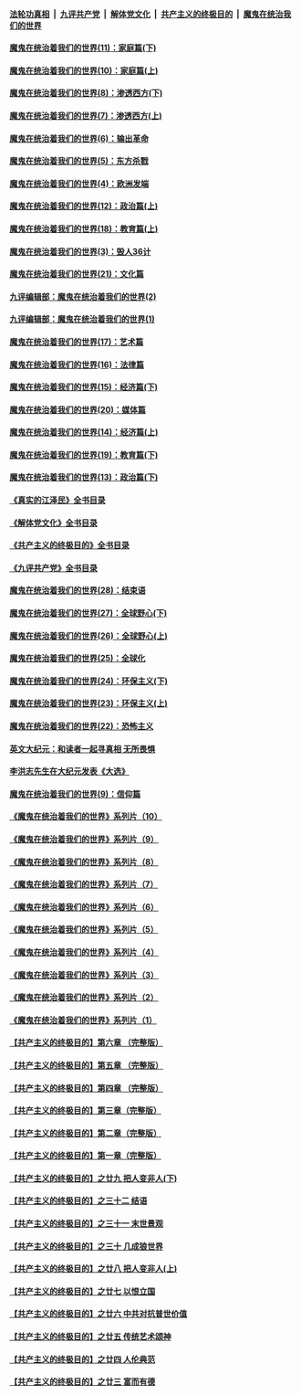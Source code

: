####  [法轮功真相](../../../../basic/blob/master/README.md?t=12080831) &nbsp;|&nbsp; [九评共产党](../../../../9ping.md/blob/master/README.md?t=12080831) &nbsp;|&nbsp; [解体党文化](../../../../jtdwh.md/blob/master/README.md?t=12080831)  &nbsp;|&nbsp; [共产主义的终极目的](../../../../gczydzjmd.md/blob/master/README.md?t=12080831) &nbsp;|&nbsp; [魔鬼在统治我们的世界](../../../../mgztzwmdsj.md/blob/master/README.md?t=12080831) 

#### [魔鬼在统治着我们的世界(11)：家庭篇(下)](../pages/nsc422/n10440961.md?t=12080831) 

#### [魔鬼在统治着我们的世界(10)：家庭篇(上)](../pages/nsc422/n10435448.md?t=12080831) 

#### [魔鬼在统治着我们的世界(8)：渗透西方(下)](../pages/nsc422/n10429603.md?t=12080831) 

#### [魔鬼在统治着我们的世界(7)：渗透西方(上)](../pages/nsc422/n10426013.md?t=12080831) 

#### [魔鬼在统治着我们的世界(6)：输出革命](../pages/nsc422/n10421536.md?t=12080831) 

#### [魔鬼在统治着我们的世界(5)：东方杀戮](../pages/nsc422/n10417707.md?t=12080831) 

#### [魔鬼在统治着我们的世界(4)：欧洲发端](../pages/nsc422/n10414890.md?t=12080831) 

#### [魔鬼在统治着我们的世界(12)：政治篇(上)](../pages/nsc422/n10444576.md?t=12080831) 

#### [魔鬼在统治着我们的世界(18)：教育篇(上)](../pages/nsc422/n10526970.md?t=12080831) 

#### [魔鬼在统治着我们的世界(3)：毁人36计](../pages/nsc422/n10411583.md?t=12080831) 

#### [魔鬼在统治着我们的世界(21)：文化篇](../pages/nsc422/n10597706.md?t=12080831) 

#### [九评编辑部：魔鬼在统治着我们的世界(2)](../pages/nsc422/n10410036.md?t=12080831) 

#### [九评编辑部：魔鬼在统治着我们的世界(1)](../pages/nsc422/n10406825.md?t=12080831) 

#### [魔鬼在统治着我们的世界(17)：艺术篇](../pages/nsc422/n10499093.md?t=12080831) 

#### [魔鬼在统治着我们的世界(16)：法律篇](../pages/nsc422/n10485969.md?t=12080831) 

#### [魔鬼在统治着我们的世界(15)：经济篇(下)](../pages/nsc422/n10469975.md?t=12080831) 

#### [魔鬼在统治着我们的世界(20)：媒体篇](../pages/nsc422/n10586579.md?t=12080831) 

#### [魔鬼在统治着我们的世界(14)：经济篇(上)](../pages/nsc422/n10457370.md?t=12080831) 

#### [魔鬼在统治着我们的世界(19)：教育篇(下)](../pages/nsc422/n10564808.md?t=12080831) 

#### [魔鬼在统治着我们的世界(13)：政治篇(下)](../pages/nsc422/n10448270.md?t=12080831) 

#### [《真实的江泽民》全书目录](../pages/nsc422/n13721399.md?t=12080831) 

#### [《解体党文化》全书目录](../pages/nsc422/n13721157.md?t=12080831) 

#### [《共产主义的终极目的》全书目录](../pages/nsc422/n13721048.md?t=12080831) 

#### [《九评共产党》全书目录](../pages/nsc422/n13708085.md?t=12080831) 

#### [魔鬼在统治着我们的世界(28)：结束语](../pages/nsc422/n10936246.md?t=12080831) 

#### [魔鬼在统治着我们的世界(27)：全球野心(下)](../pages/nsc422/n10928319.md?t=12080831) 

#### [魔鬼在统治着我们的世界(26)：全球野心(上)](../pages/nsc422/n10900318.md?t=12080831) 

#### [魔鬼在统治着我们的世界(25)：全球化](../pages/nsc422/n10788205.md?t=12080831) 

#### [魔鬼在统治着我们的世界(24)：环保主义(下)](../pages/nsc422/n10695307.md?t=12080831) 

#### [魔鬼在统治着我们的世界(23)：环保主义(上)](../pages/nsc422/n10688613.md?t=12080831) 

#### [魔鬼在统治着我们的世界(22)：恐怖主义](../pages/nsc422/n10614727.md?t=12080831) 

#### [英文大纪元：和读者一起寻真相 无所畏惧](../pages/nsc422/n12542027.md?t=12080831) 

#### [李洪志先生在大纪元发表《大选》](../pages/nsc422/n12534746.md?t=12080831) 

#### [魔鬼在统治着我们的世界(9)：信仰篇](../pages/nsc422/n10432159.md?t=12080831) 

#### [《魔鬼在统治着我们的世界》系列片（10）](../pages/nsc422/n12292670.md?t=12080831) 

#### [《魔鬼在统治着我们的世界》系列片（9）](../pages/nsc422/n12290859.md?t=12080831) 

#### [《魔鬼在统治着我们的世界》系列片（8）](../pages/nsc422/n12287445.md?t=12080831) 

#### [《魔鬼在统治着我们的世界》系列片（7）](../pages/nsc422/n12283425.md?t=12080831) 

#### [《魔鬼在统治着我们的世界》系列片（6）](../pages/nsc422/n12282314.md?t=12080831) 

#### [《魔鬼在统治着我们的世界》系列片（5）](../pages/nsc422/n12281419.md?t=12080831) 

#### [《魔鬼在统治着我们的世界》系列片（4）](../pages/nsc422/n12274024.md?t=12080831) 

#### [《魔鬼在统治着我们的世界》系列片（3）](../pages/nsc422/n12271322.md?t=12080831) 

#### [《魔鬼在统治着我们的世界》系列片（2）](../pages/nsc422/n12269049.md?t=12080831) 

#### [《魔鬼在统治着我们的世界》系列片（1）](../pages/nsc422/n12267575.md?t=12080831) 

#### [【共产主义的终极目的】第六章 （完整版）](../pages/nsc422/n11428913.md?t=12080831) 

#### [【共产主义的终极目的】第五章 （完整版）](../pages/nsc422/n11428912.md?t=12080831) 

#### [【共产主义的终极目的】第四章 （完整版）](../pages/nsc422/n11428907.md?t=12080831) 

#### [【共产主义的终极目的】第三章（完整版）](../pages/nsc422/n11428848.md?t=12080831) 

#### [【共产主义的终极目的】第二章（完整版）](../pages/nsc422/n11428831.md?t=12080831) 

#### [【共产主义的终极目的】第一章（完整版）](../pages/nsc422/n11417651.md?t=12080831) 

#### [【共产主义的终极目的】之廿九 把人变非人(下)](../pages/nsc422/n11344140.md?t=12080831) 

#### [【共产主义的终极目的】之三十二 结语](../pages/nsc422/n11360535.md?t=12080831) 

#### [【共产主义的终极目的】之三十一 末世景观](../pages/nsc422/n11351129.md?t=12080831) 

#### [【共产主义的终极目的】之三十 几成狼世界](../pages/nsc422/n11348280.md?t=12080831) 

#### [【共产主义的终极目的】之廿八 把人变非人(上)](../pages/nsc422/n11340492.md?t=12080831) 

#### [【共产主义的终极目的】之廿七 以恨立国](../pages/nsc422/n11336944.md?t=12080831) 

#### [【共产主义的终极目的】之廿六 中共对抗普世价值](../pages/nsc422/n11324785.md?t=12080831) 

#### [【共产主义的终极目的】之廿五 传统艺术颂神](../pages/nsc422/n11296396.md?t=12080831) 

#### [【共产主义的终极目的】之廿四 人伦典范](../pages/nsc422/n11296397.md?t=12080831) 

#### [【共产主义的终极目的】之廿三 富而有德](../pages/nsc422/n11283598.md?t=12080831) 

